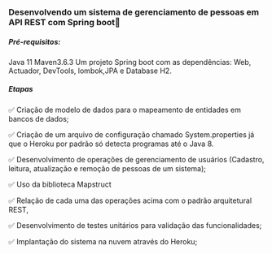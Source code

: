 ### Desenvolvendo um sistema de gerenciamento de pessoas em API REST com Spring boot:woman:

##### Pré-requisitos:

Java 11
Maven3.6.3
Um projeto Spring boot com as dependências: Web, Actuador, DevTools, lombok,JPA e Database H2.

##### Etapas

:white_check_mark: Criação de modelo de dados para o mapeamento de entidades em bancos de dados;

:white_check_mark: Criação de um arquivo de configuração chamado System.properties já que o Heroku por padrão só detecta programas até o Java 8.

:white_check_mark: Desenvolvimento de operações de gerenciamento de usuários (Cadastro, leitura, atualização e remoção de pessoas de um sistema);

:white_check_mark: Uso da biblioteca Mapstruct

:white_check_mark: Relação de cada uma das operações acima com o padrão arquitetural REST,

:white_check_mark: Desenvolvimento de testes unitários para validação das funcionalidades;

:white_check_mark: Implantação do sistema na nuvem através do Heroku;
